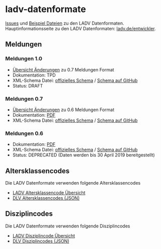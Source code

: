 # ladv-datenformate
[Issues](https://github.com/leichtathletik/ladv-datenformate/issues) und [Beispiel Dateien](https://github.com/leichtathletik/ladv-datenformate/tree/master/samples) zu den LADV Datenformaten.
Hauptinformationsseite zu den LADV Datenformaten: [ladv.de/entwickler](https://ladv.de/entwickler).

## Meldungen

### Meldungen 1.0

- [Übersicht Änderungen](https://github.com/leichtathletik/ladv-datenformate/issues/16) zu 0.7 Meldungen Format
- Dokumentation: TPD
- XML-Schema Datei: [offizielles Schema](http://html.ladv.de/format/registration/1.0/registration.xsd) /
  [Schema auf GitHub](https://github.com/leichtathletik/ladv-datenformate/tree/master/xsd/registration-1.0.xsd)
- Status: DRAFT

### Meldungen 0.7

- [Übersicht Änderungen](https://github.com/leichtathletik/ladv-datenformate/issues/1) zu 0.6 Meldungen Format
- Dokumentation: [PDF](http://html.ladv.de/api/2018-04-22-LADV-Meldungen-Datenformat-0.7.pdf)
- XML-Schema Datei: [offizielles Schema](http://html.ladv.de/format/registration/0.7/registration.xsd) /
[Schema auf GitHub](https://github.com/leichtathletik/ladv-datenformate/tree/master/xsd/registration-0.7.xsd)

### Meldungen 0.6

- Dokumentation: [PDF](http://html.ladv.de/api/2018-04-22-LADV-Meldungen-Datenformat-0.6.pdf)
- XML-Schema Datei: [offizielles Schema](http://html.ladv.de/format/registration/0.6/registration.xsd) /
[Schema auf GitHub](https://github.com/leichtathletik/ladv-datenformate/tree/master/xsd/registration-0.6.xsd)
- Status: DEPRECATED (Daten werden bis 30 April 2019 bereitgestellt)

## Altersklassencodes

Die LADV Datenformate verwenden folgende Altersklassencodes

- [LADV Altersklassencode Übersicht](https://ladv.de/entwickler/altersklassen)
- [DLV Altersklassencodes (JSON)](https://dateien.leichtathletik.de/meta/agegroups)

## Disziplincodes

Die LADV Datenformate verwenden folgende Disziplincodes

- [LADV Disziplincode Übersicht](https://ladv.de/entwickler/disziplinen)
- [DLV Disziplincodes (JSON)](https://dateien.leichtathletik.de/meta/disciplines)

